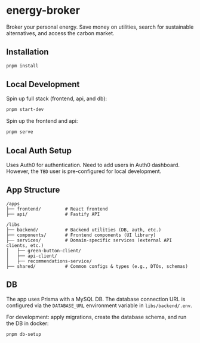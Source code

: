 # energy-broker
Broker your personal energy. Save money on utilities, search for sustainable alternatives, and access the carbon market.

## Installation

```bash
pnpm install
```

## Local Development

Spin up full stack (frontend, api, and db):
```bash
pnpm start-dev
```

Spin up the frontend and api:
```bash
pnpm serve
```

## Local Auth Setup

Uses Auth0 for authentication. Need to add users in Auth0 dashboard. However, the `TBD` user is pre-configured for local development.

## App Structure

```
/apps
├── frontend/         # React frontend
├── api/              # Fastify API

/libs
├── backend/          # Backend utilities (DB, auth, etc.)
├── components/       # Frontend components (UI library)
├── services/         # Domain-specific services (external API clients, etc.)
│   ├── green-button-client/
│   ├── api-client/
│   ├── recommendations-service/
├── shared/           # Common configs & types (e.g., DTOs, schemas)
```

## DB

The app uses Prisma with a MySQL DB. The database connection URL is configured via the `DATABASE_URL` environment variable in `libs/backend/.env`.

For development: apply migrations, create the database schema, and run the DB in docker:
```bash
pnpm db-setup
```
